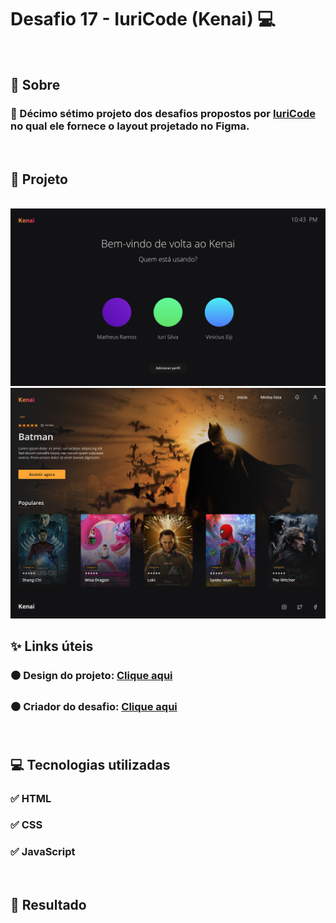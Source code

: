 # Desafio 17 - IuriCode (Kenai) 💻

<br>

## 📌 Sobre

### 🥇 Décimo sétimo projeto dos desafios propostos por  <a href="https://www.linkedin.com/in/iuricode/" target="_blank">IuriCode</a> no qual ele fornece o layout projetado no Figma.

<br>

## 🎯 Projeto

<br>

<img src="./assets/design/kenai01.jpg">
<br>
<img src="./assets/design/kenai.jpg">

<br>

## ✨ Links úteis

### ⚫ Design do projeto: <a href="https://www.figma.com/file/Yb9IBH56g7T1hdIyZ3BMNO/Desafios---Codelândia?node-id=40282%3A715" target="_blank">Clique aqui</a>
### ⚫ Criador do desafio: <a href="https://www.linkedin.com/in/iuricode/" target="_blank">Clique aqui</a>
  
<br>

## 💻 Tecnologias utilizadas

### ✅ HTML
### ✅ CSS
### ✅ JavaScript

<br>

## 🎉 Resultado

<!-- ### 🧐 Confira o resultado clicando <a href="https://kenai-torrico.netlify.app" target="_blank">aqui</a> -->